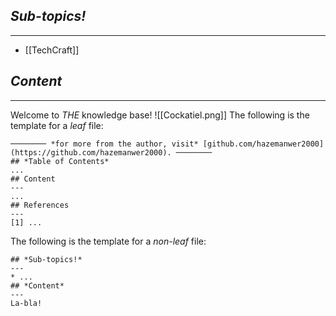 ## *Sub-topics!*
---
* [[TechCraft]]
## *Content*
---
Welcome to *THE* knowledge base!
![[Cockatiel.png]]
The following is the template for a *leaf* file:

```
──────── *for more from the author, visit* [github.com/hazemanwer2000](https://github.com/hazemanwer2000). ────────
## *Table of Contents*
...
## Content
---
...
## References
---
[1] ...
```

The following is the template for a *non-leaf* file:

```
## *Sub-topics!*
---
* ...
## *Content*
---
La-bla!
```
